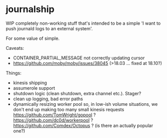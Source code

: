 # journalship

WIP completely non-working stuff that's intended to be a simple
'I want to push journald logs to an external system'.


For some value of simple.

Caveats:
- CONTAINER_PARTIAL_MESSAGE not correctly updating cursor
- https://github.com/moby/moby/issues/38045 (>18.03 ... fixed at 18.10?)

Things:

- kinesis shipping
- assumerole support
- shutdown logic (clean shutdown, extra channel etc.). Stager?
- clean up logging, bad error paths
- dynamically resizing worker pool so, in low-ish volume situations, we don't
  end up making too many small kinesis requests
  https://github.com/TomWright/gopool ?
  https://github.com/dc0d/workerpool ?
  https://github.com/Comdex/Octopus ?
  (is there an actually popular one?)
